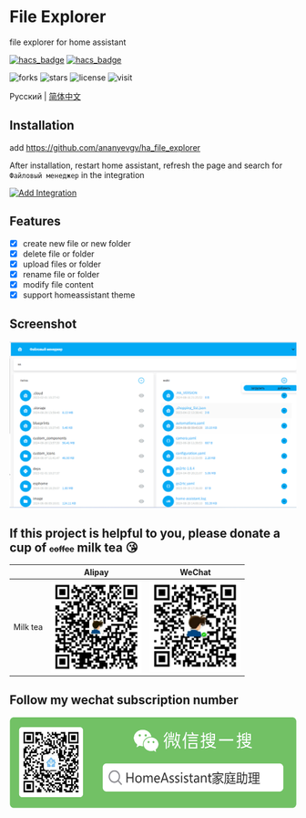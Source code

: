 # File Explorer

file explorer for home assistant

[![hacs_badge](https://img.shields.io/badge/Home-Assistant-%23049cdb)](https://www.home-assistant.io/)
[![hacs_badge](https://img.shields.io/badge/HACS-Custom-41BDF5.svg)](https://github.com/hacs/integration)

![forks](https://img.shields.io/github/forks/shaonianzhentan/ha_file_explorer)
![stars](https://img.shields.io/github/stars/shaonianzhentan/ha_file_explorer)
![license](https://img.shields.io/github/license/shaonianzhentan/ha_file_explorer)
![visit](https://visitor-badge.laobi.icu/badge?page_id=shaonianzhentan.ha_file_explorer&left_text=visit)

Русский | [简体中文](README.zh.md)

## Installation
add https://github.com/ananyevgv/ha_file_explorer

After installation, restart home assistant, refresh the page and search for `Файловый менеджер` in the integration

[![Add Integration](https://my.home-assistant.io/badges/config_flow_start.svg)](https://my.home-assistant.io/redirect/config_flow_start?domain=ha_file_explorer)

## Features

- [x] create new file or new folder
- [x] delete file or folder
- [x] upload files or folder
- [x] rename file or folder
- [x] modify file content
- [x] support homeassistant theme

## Screenshot

![pic](https://github.com/ananyevgv/ha_file_explorer/blob/master/russ.png)

## If this project is helpful to you, please donate a cup of <del style="font-size: 14px;">coffee</del> milk tea 😘
| |Alipay|WeChat|
|---|---|---|
Milk tea | <img src="https://github.com/shaonianzhentan/image/raw/main/ha_wechat/pay_alipay.png" align="left" height="160" width="160" alt="Alipay" title="alipay"> | <img src="https://github.com/shaonianzhentan/image/raw/main/ha_wechat/pay_wechat.png" height="160" width="160" alt="WeChat Pay" title="WeChat">

## Follow my wechat subscription number
<img src="https://github.com/shaonianzhentan/image/raw/main/ha_wechat/wechat-channel.png" height="160" alt="HomeAssistant家庭助理" title="HomeAssistant家庭助理"> 
